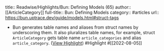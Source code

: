 title:: Readwise/Highlights/Bun: Defining Models (65)
author:: [[ArticleCategory]]
full-title:: Bun: Defining Models
category:: #articles
url:: https://bun.uptrace.dev/guide/models.html#struct-tags

- Bun generates table names and aliases from struct names by underscoring them. It also pluralizes table names, for example, struct `ArticleCategory` gets table name `article_categories` and alias `article_category`. ([View Highlight](https://read.readwise.io/read/01g9pa89gyp7kpc83zwz835s5n)) #Highlight #[[2022-08-05]]